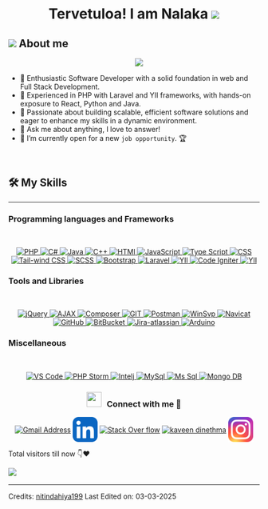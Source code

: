 <h1 align="center"> Tervetuloa! I am Nalaka <img src="https://media.giphy.com/media/hvRJCLFzcasrR4ia7z/giphy.gif" width="35"></h1>


## <picture><img src = "https://github.com/7oSkaaa/7oSkaaa/blob/main/Images/about_me.gif?raw=true" width = 50px></picture> About me

<picture> <img align="right" src="https://github.com/7oSkaaa/7oSkaaa/blob/main/Images/Right_Side.gif?raw=true" width = 250px></picture>

<br>

- 🌱 Enthusiastic Software Developer with a solid foundation in web and Full Stack
Development.  
- 🌱 Experienced in PHP with Laravel and YII frameworks, with hands-on
exposure to React, Python and Java.
- 🌱 Passionate about building scalable, efficient software solutions and eager to enhance my skills in a dynamic environment.
- 💬 Ask me about anything, I love to answer!
- :thinking: I’m currently open for a new `job opportunity`. 🏆
<br>

  ## 🛠️ My Skills

-------------------

### Programming languages and Frameworks

&emsp;
<p align="center"> 
<a href="https://www.php.net/" target="_blank" rel="noreferrer"> <img src="https://github.com/Scar1109/skill-icons/blob/main/icons/PHP-Dark.svg" alt="PHP" width="50" height="50"/> </a> 
<a href="https://dotnet.microsoft.com/en-us/languages/csharp" target="_blank" rel="noreferrer"> <img src="https://img.icons8.com/?size=48&id=55251&format=png" alt="C#" width="50" height="50"/> </a>
<a href="#" target="_blank" rel="noreferrer"> <img src="https://github.com/Scar1109/skill-icons/blob/main/icons/Java-Dark.svg" alt="Java" width="50" height="50"/> </a> 
<a href="#" target="_blank" rel="noreferrer"> <img src="https://cdn-icons-png.flaticon.com/512/6132/6132222.png" alt="C++" width="50" height="50"/> </a> 
<a href="#" target="_blank" rel="noreferrer"> <img src="https://github.com/Scar1109/skill-icons/blob/main/icons/HTML.svg" alt="HTMl" width="50" height="50"/> </a>
<a href="#" target="_blank" rel="noreferrer"> <img src="https://github.com/Scar1109/skill-icons/blob/main/icons/JavaScript.svg" alt="JavaScript" width="50" height="50"/> </a>
<a href="#" target="_blank" rel="noreferrer"> <img src="https://github.com/Scar1109/skill-icons/blob/main/icons/TypeScript.svg" alt="Type Script" width="50" height="50"/> </a>
<a href="#" target="_blank" rel="noreferrer"> <img src="https://github.com/Scar1109/skill-icons/blob/main/icons/CSS.svg" alt="CSS" width="50" height="50"/> </a>
<a href="#" target="_blank" rel="noreferrer"> <img src="https://github.com/Scar1109/skill-icons/blob/main/icons/TailwindCSS-Dark.svg" alt="Tail-wind CSS" width="50" height="50"/> </a>
<a href="#" target="_blank" rel="noreferrer"> <img src="https://encrypted-tbn0.gstatic.com/images?q=tbn:ANd9GcSBj8Q6Ad2OPh16wk4htN16opXtwch61nh6twJH_QXBdVOWh9FXg0C7NcVR0cbhmz9gLz8&usqp=CAU" alt="SCSS" width="50" height="50"/> </a>
<a href="https://getbootstrap.com/" target="_blank" rel="noreferrer"> <img src="https://github.com/Scar1109/skill-icons/blob/main/icons/Bootstrap.svg" alt="Bootstrap" width="50" height="50"/> </a> 
<a href="https://laravel.com/" target="_blank" rel="noreferrer"> <img src="https://github.com/Scar1109/skill-icons/blob/main/icons/Laravel-Dark.svg" alt="Laravel" width="50" height="50"/> </a> 
<a href="https://www.yiiframework.com/" target="_blank" rel="noreferrer"> <img src="https://www.yiiframework.com/image/design/logo/yii3_sign.svg" alt="YII" width="50" height="50"/> </a> 
<a href="https://codeigniter.com/" target="_blank" rel="noreferrer"> <img src="https://cdn.worldvectorlogo.com/logos/codeigniter.svg" alt="Code Igniter" width="50" height="50"/> </a> 
<a href="https://react.dev/" target="_blank" rel="noreferrer"> <img src="https://github.com/Scar1109/skill-icons/blob/main/icons/React-Dark.svg" alt="YII" width="50" height="50"/> </a> 
</p>

### Tools and Libraries

&emsp;

<p align="center"> 
<a href="#" target="_blank" rel="noreferrer"> <img src="https://github.com/Scar1109/skill-icons/blob/main/icons/JQuery.svg" alt="jQuery" width="50" height="50"/> </a>
<a href="#" target="_blank" rel="noreferrer"> <img src="https://upload.wikimedia.org/wikipedia/commons/thumb/a/a1/AJAX_logo_by_gengns.svg/2560px-AJAX_logo_by_gengns.svg.png" alt="AJAX" width="50" height="50"/> </a>
<a href="https://getcomposer.org/" target="_blank" rel="noreferrer"> <img src="https://getcomposer.org/img/logo-composer-transparent2.png" alt="Composer" width="50" height="50"/> </a>
<a href="#" target="_blank" rel="noreferrer"> <img src="https://github.com/Scar1109/skill-icons/blob/main/icons/Git.svg" alt="GIT" width="50" height="50"/> </a>
<a href="#" target="_blank" rel="noreferrer"> <img src="https://github.com/Scar1109/skill-icons/blob/main/icons/Postman.svg" alt="Postman" width="50" height="50"/> </a>
<a href="#" target="_blank" rel="noreferrer"> <img src="https://winscp-static-746341.c.cdn77.org/assets/images/logos/logo.png?v=7038" alt="WinSvp" width="50" height="50"/> </a>
<a href="#" target="_blank" rel="noreferrer"> <img src="https://www.navicat.com/images/02.Product_00_AllProducts_Premium15.png" alt="Navicat" width="50" height="50"/> </a>
<a href="#" target="_blank" rel="noreferrer"> <img src="https://github.com/Scar1109/skill-icons/blob/main/icons/Github-Dark.svg" alt="GitHub" width="50" height="50"/> </a>
<a href="#" target="_blank" rel="noreferrer"> <img src="https://cdn4.iconfinder.com/data/icons/logos-and-brands/512/44_Bitbucket_logo_logos-512.png" alt="BitBucket" width="50" height="50"/> </a>
<a href="#" target="_blank" rel="noreferrer"> <img src="https://cdn.worldvectorlogo.com/logos/jira-1.svg" alt="Jira-atlassian" width="50" height="50"/> </a>
<a href="#" target="_blank" rel="noreferrer"> <img src="https://github.com/Scar1109/skill-icons/blob/main/icons/Arduino.svg" alt="Arduino" width="50" height="50"/> </a>
</p>

### Miscellaneous

&emsp;
<p align="center"> 
<a href="#" target="_blank" rel="noreferrer"> <img src="https://github.com/Scar1109/skill-icons/blob/main/icons/VSCode-Dark.svg" alt="VS Code" width="50" height="50"/> </a>
<a href="#" target="_blank" rel="noreferrer"> <img src="https://upload.wikimedia.org/wikipedia/commons/thumb/c/c9/PhpStorm_Icon.svg/512px-PhpStorm_Icon.svg.png?20200803075927" alt="PHP Storm" width="50" height="50"/> </a>
<a href="#" target="_blank" rel="noreferrer"> <img src="https://banner2.cleanpng.com/20180913/uto/kisspng-intellij-idea-jetbrains-integrated-development-env-1713941196524.webp" alt="Intelj" width="50" height="50"/> </a>
<a href="#" target="_blank" rel="noreferrer"> <img src="https://github.com/Scar1109/skill-icons/blob/main/icons/MySQL-Dark.svg" alt="MySql" width="50" height="50"/> </a>
<a href="#" target="_blank" rel="noreferrer"> <img src="https://www.svgrepo.com/show/303229/microsoft-sql-server-logo.svg" alt="Ms Sql" width="50" height="50"/> </a>
<a href="#" target="_blank" rel="noreferrer"> <img src="https://github.com/Scar1109/skill-icons/blob/main/icons/MongoDB.svg" alt="Mongo DB" width="50" height="50"/> </a>
</p>


<h3 align="center" > <img src="https://media.giphy.com/media/iY8CRBdQXODJSCERIr/giphy.gif" width="30" height="30" style="margin-right: 10px;">Connect with me 🤝 </h3>


<p align="center">
<a href="mailto:nalakadinesh123@gmail.com" target="blank"><img align="center" src="https://cdn-icons-png.flaticon.com/512/281/281769.png" alt="Gmail Address" height="50" width="50" /></a>
<a href="https://www.linkedin.com/in/nalaka-ruberu-9009ba118/" target="blank"><img align="center" src="https://github.com/tandpfun/skill-icons/blob/main/icons/LinkedIn.svg" alt="LinkedIN" height="50" width="50" /></a>
<a href="https://stackoverflow.com/users/10308625/nalaka-dinesh" target="blank"><img align="center" src="https://raw.githubusercontent.com/rahuldkjain/github-profile-readme-generator/master/src/images/icons/Social/stack-overflow.svg" alt="Stack Over flow" height="50" width="50" /></a>
<a href="https://www.facebook.com/nalaka.dinesh.54" target="blank"><img align="center" src="https://raw.githubusercontent.com/rahuldkjain/github-profile-readme-generator/master/src/images/icons/Social/facebook.svg" alt="kaveen dinethma" height="50" width="50" /></a>
<a href="https://instagram.com/nalaka_nd" target="blank"><img align="center" src="https://github.com/tandpfun/skill-icons/blob/main/icons/Instagram.svg" alt="Instagram" height="50" width="50" /></a>
</p>

<p>Total visitors till now 👇❤️</p>
<img src="https://profile-counter.glitch.me/nalaka-ekathuwa/count.svg">

-------
Credits: [nitindahiya199](https://github.com/nitindahiya199)
Last Edited on: 03-03-2025
